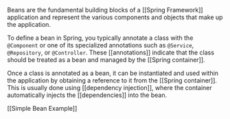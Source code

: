 Beans are the fundamental building blocks of a [[Spring Framework]] application and represent the various components and objects that make up the application.

To define a bean in Spring, you typically annotate a class with the `@Component` or one of its specialized annotations such as `@Service`, `@Repository`, or `@Controller`. These [[annotations]] indicate that the class should be treated as a bean and managed by the [[Spring container]].

Once a class is annotated as a bean, it can be instantiated and used within the application by obtaining a reference to it from the [[Spring container]]. This is usually done using [[dependency injection]], where the container automatically injects the [[dependencies]] into the bean.



[[Simple Bean Example]]